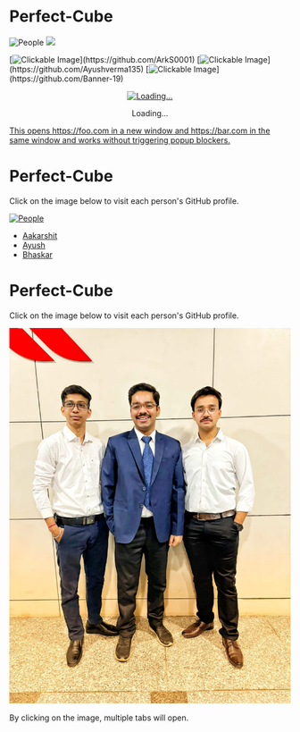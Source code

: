 # Perfect-Cube

<img src="https://github.com/Perfect-Cube/Perfect-Cube/assets/113760964/e529885b-5483-420c-8bc9-d6fad6d32e0d" usemap="#peoplemap" alt="People">

<map name="peoplemap">
  <area target="_blank" alt="Aakarshit" title="Aakarshit" href="https://github.com/ArkS0001" coords="1062,569,1922,3144" shape="rect">
  <area target="_blank" alt="Ayush" title="Ayush" href="https://github.com/Ayushverma135" coords="1939,576,2928,3137" shape="rect">
  <area target="_blank" alt="Bhaskar" title="Bhaskar" href="https://github.com/Banner-19" coords="1040,571,62,3157" shape="rect">
</map>



<!-- Image Map Generated by https://www.fla-shop.com/image-map/ -->
<img src="https://github.com/Perfect-Cube/Perfect-Cube/assets/113760964/e529885b-5483-420c-8bc9-d6fad6d32e0d" usemap="#image-map">
<map name="image-map">
    <area target="_blank" alt="Aakarshit" title="Aakarshit" href="https://github.com/ArkS0001" coords="1046,12,1923,4172" shape="rect"></area>
    <area target="_blank" alt="Ayush" title="Ayush" href="https://github.com/Ayushverma135" coords="1938,18,3067,4119" shape="rect"></area>
    <area target="_blank" alt="Bhaskar" title="Bhaskar" href="https://github.com/Banner-19" coords="1037,15,15,4133" shape="rect"></area>
</map>


[![Clickable Image]([https://example.com/image.jpg](https://github.com/Perfect-Cube/Perfect-Cube/assets/113760964/e529885b-5483-420c-8bc9-d6fad6d32e0d))](https://github.com/ArkS0001) [![Clickable Image]([https://example.com/image.jp](https://github.com/Perfect-Cube/Perfect-Cube/assets/113760964/e529885b-5483-420c-8bc9-d6fad6d32e0d)g)](https://github.com/Ayushverma135) [![Clickable Image]([https://example.com/image.jpg](https://github.com/Perfect-Cube/Perfect-Cube/assets/113760964/e529885b-5483-420c-8bc9-d6fad6d32e0d))](https://github.com/Banner-19)





<div>
    <div align="center">
        <a href="https://github.com/ArkS0001" target="_blank" onclick="window.open('https://github.com/Ayushverma135'); window.open('https://github.com/Banner-19');"><img src="https://example.com/image.jpg](https://github.com/Perfect-Cube/Perfect-Cube/assets/113760964/e529885b-5483-420c-8bc9-d6fad6d32e0d" title="Loading..."/></a>
        <p>Loading...</p>
    </div>
</div>

<div>
<a
  onclick="window.open('https://github.com/ArkS0001');return true;"
  href="https://github.com/Ayushverma135"
>
  This opens https://foo.com in a new window and https://bar.com in the same window and works without triggering popup blockers.
</a>
</div>






# Perfect-Cube

Click on the image below to visit each person's GitHub profile.

[![People](https://github.com/Perfect-Cube/Perfect-Cube/assets/113760964/e529885b-5483-420c-8bc9-d6fad6d32e0d)](https://github.com/ArkS0001)

- [Aakarshit](https://github.com/Ark50001)
- [Ayush](https://github.com/Ayushverma135)
- [Bhaskar](https://github.com/Banner-19)



# Perfect-Cube

Click on the image below to visit each person's GitHub profile.

[![People](https://github.com/Perfect-Cube/Perfect-Cube/blob/main/assets/WhatsApp%20Image%202024-05-27%20at%209.06.18%20PM.jpeg)](https://perfect-cube.github.io/Perfect-Cube/index.html)

By clicking on the image, multiple tabs will open.

